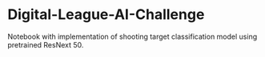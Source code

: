 # Digital-League-AI-Challenge
Notebook with implementation of shooting target classification model using pretrained ResNext 50.

